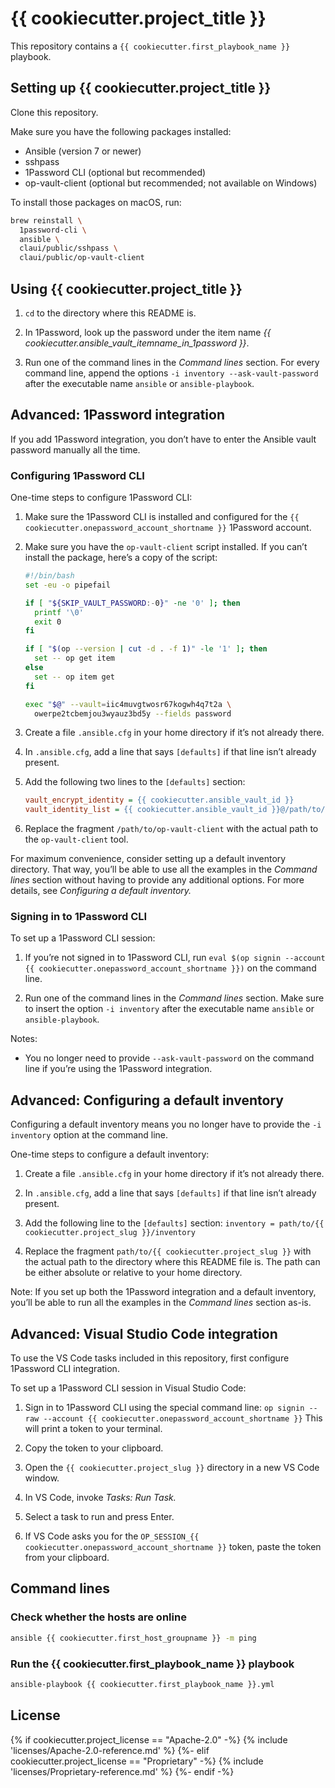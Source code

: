 # {{ cookiecutter.project_title }}

This repository contains a `{{ cookiecutter.first_playbook_name }}` playbook.

## Setting up {{ cookiecutter.project_title }}

Clone this repository.

Make sure you have the following packages installed:

- Ansible (version 7 or newer)
- sshpass
- 1Password CLI (optional but recommended)
- op-vault-client (optional but recommended; not available on Windows)

To install those packages on macOS, run:

```bash
brew reinstall \
  1password-cli \
  ansible \
  claui/public/sshpass \
  claui/public/op-vault-client
```

## Using {{ cookiecutter.project_title }}

1. `cd` to the directory where this README is.

2. In 1Password, look up the password under the item name _{{ cookiecutter.ansible_vault_itemname_in_1password }}_.

3. Run one of the command lines in the _Command lines_ section. For every command line, append the options `-i inventory --ask-vault-password` after the executable name `ansible` or `ansible-playbook`.

## Advanced: 1Password integration

If you add 1Password integration, you don’t have to enter the Ansible vault password manually all the time.

### Configuring 1Password CLI

One-time steps to configure 1Password CLI:

1. Make sure the 1Password CLI is installed and configured for the `{{ cookiecutter.onepassword_account_shortname }}` 1Password account.

2. Make sure you have the `op-vault-client` script installed.
If you can’t install the package, here’s a copy of the script:

    ```bash
    #!/bin/bash
    set -eu -o pipefail

    if [ "${SKIP_VAULT_PASSWORD:-0}" -ne '0' ]; then
      printf '\0'
      exit 0
    fi

    if [ "$(op --version | cut -d . -f 1)" -le '1' ]; then
      set -- op get item
    else
      set -- op item get
    fi

    exec "$@" --vault=iic4muvgtwosr67kogwh4q7t2a \
      owerpe2tcbemjou3wyauz3bd5y --fields password
    ```

3. Create a file `.ansible.cfg` in your home directory if it’s not already there.

4. In `.ansible.cfg`, add a line that says `[defaults]` if that line isn’t already present.

5. Add the following two lines to the `[defaults]` section:

    ```ini
    vault_encrypt_identity = {{ cookiecutter.ansible_vault_id }}
    vault_identity_list = {{ cookiecutter.ansible_vault_id }}@/path/to/op-vault-client
    ```

6. Replace the fragment `/path/to/op-vault-client` with the actual path to the `op-vault-client` tool.

For maximum convenience, consider setting up a default inventory directory. That way, you’ll be able to use all the examples in the _Command lines_ section without having to provide any additional options. For more details, see _Configuring a default inventory._

### Signing in to 1Password CLI

To set up a 1Password CLI session:

1. If you’re not signed in to 1Password CLI, run `eval $(op signin --account {{ cookiecutter.onepassword_account_shortname }})` on the command line.

2. Run one of the command lines in the _Command lines_ section. Make sure to insert the option `-i inventory` after the executable name `ansible` or `ansible-playbook`.

Notes:

- You no longer need to provide `--ask-vault-password` on the command line if you’re using the 1Password integration.

## Advanced: Configuring a default inventory

Configuring a default inventory means you no longer have to provide the `-i inventory` option at the command line.

One-time steps to configure a default inventory:

1. Create a file `.ansible.cfg` in your home directory if it’s not already there.

2. In `.ansible.cfg`, add a line that says `[defaults]` if that line isn’t already present.

3. Add the following line to the `[defaults]` section:
  `inventory = path/to/{{ cookiecutter.project_slug }}/inventory`

4. Replace the fragment `path/to/{{ cookiecutter.project_slug }}` with the actual path to the directory where this README file is. The path can be either absolute or relative to your home directory.

Note: If you set up both the 1Password integration and a default inventory, you’ll be able to run all the examples in the _Command lines_ section as-is.

## Advanced: Visual Studio Code integration

To use the VS Code tasks included in this repository, first configure 1Password CLI integration.

To set up a 1Password CLI session in Visual Studio Code:

1. Sign in to 1Password CLI using the special command line:
  `op signin --raw --account {{ cookiecutter.onepassword_account_shortname }}`
  This will print a token to your terminal.

2. Copy the token to your clipboard.

3. Open the `{{ cookiecutter.project_slug }}` directory in a new VS Code window.

4. In VS Code, invoke _Tasks: Run Task._

5. Select a task to run and press Enter.

6. If VS Code asks you for the `OP_SESSION_{{ cookiecutter.onepassword_account_shortname }}` token, paste the token from your clipboard.

## Command lines

### Check whether the hosts are online

```bash
ansible {{ cookiecutter.first_host_groupname }} -m ping
```

### Run the {{ cookiecutter.first_playbook_name }} playbook

```bash
ansible-playbook {{ cookiecutter.first_playbook_name }}.yml
```

## License

{% if cookiecutter.project_license == "Apache-2.0" -%}
{% include 'licenses/Apache-2.0-reference.md' %}
{%- elif cookiecutter.project_license == "Proprietary" -%}
{% include 'licenses/Proprietary-reference.md' %}
{%- endif -%}
